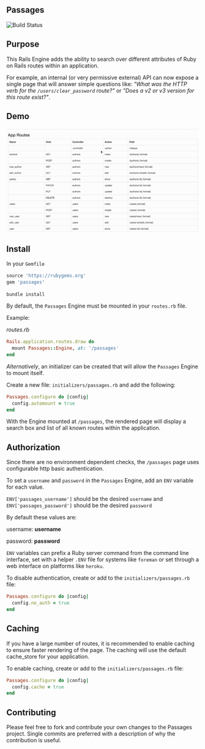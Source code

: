 ## Passages

![Build Status](https://travis-ci.org/yez/passages.svg?branch=master)

## Purpose

This Rails Engine adds the ability to search over different attributes of Ruby on Rails routes within an application.

For example, an internal (or very permissive external) API can now expose a single page that will answer simple questions like: *"What was the HTTP verb for the `/users/clear_password` route?"* or *"Does a v2 or v3 version for this route exist?"*.

## Demo

![Demo](demo.gif)

## Install

In your `Gemfile`

```ruby
source 'https://rubygems.org'
gem 'passages'
```

`bundle install`

By default, the `Passages` Engine must be mounted in your `routes.rb` file.

Example:

*routes.rb*

```ruby
Rails.application.routes.draw do
  mount Passages::Engine, at: '/passages'
end
```

*Alternatively*, an initializer can be created that will allow the `Passages` Engine to mount itself.

Create a new file: `initializers/passages.rb` and add the following:

```ruby
Passages.configure do |config|
  config.automount = true
end
```

With the Engine mounted at `/passages`, the rendered page will display a search box and list of all known routes within the application.

## Authorization

Since there are no environment dependent checks, the `/passages` page uses configurable http basic authentication.

To set a `username` and `password` in the `Passages` Engine, add an `ENV` variable for each value.

`ENV['passages_username']` should be the desired `username` and `ENV['passages_password']` should be the desired `password`

By default these values are:

username: **username**

password: **password**

`ENV` variables can prefix a Ruby server command from the command line interface, set with a helper `.ENV` file for systems like `foreman` or set through a web interface on platforms like `heroku`.

To disable authentication, create or add to the `initializers/passages.rb` file:

```ruby
Passages.configure do |config|
  config.no_auth = true
end
```

## Caching

If you have a large number of routes, it is recommended to enable caching to ensure faster rendering of the page. The caching will use the default cache_store for your application.

To enable caching, create or add to the `initializers/passages.rb` file:

```ruby
Passages.configure do |config|
  config.cache = true
end
```

## Contributing

Please feel free to fork and contribute your own changes to the Passages project. Single commits are preferred with a description of why the contribution is useful.
